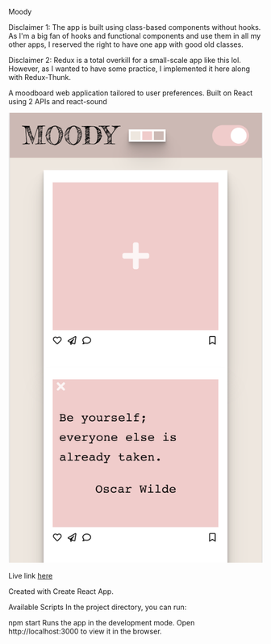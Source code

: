 Moody

Disclaimer 1: The app is built using class-based components without hooks. As I'm a big fan of hooks and functional components and use them in all my other apps, I reserved the right to have one app with good old classes.

Disclaimer 2: Redux is a total overkill for a small-scale app like this lol. However, as I wanted to have some practice, I implemented it here along with Redux-Thunk. 

A moodboard web application tailored to user preferences. Built on React using 2 APIs and react-sound

![profile](https://github.com/OksanaSam/moody/blob/master/MoodyPixel.png)

Live link <a href="https://oksanasam.github.io/moody/ ">here</a>

Created with Create React App.

Available Scripts
In the project directory, you can run:

npm start
Runs the app in the development mode.
Open http://localhost:3000 to view it in the browser.
